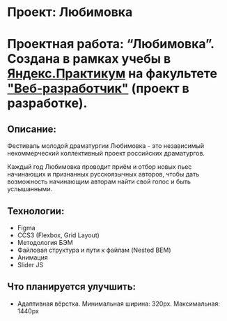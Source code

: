 # Проект: Любимовка
# Проектная работа: “Любимовка”. Создана в рамках учебы в [Яндекс.Практикум](https://practicum.yandex.ru/) на факультете ["Веб-разработчик"](https://practicum.yandex.ru/web/) (проект в разработке).  

## Описание:  
Фестиваль молодой драматургии Любимовка - это независимый некоммерческий коллективный проект российских драматургов.

Каждый год Любимовка проводит приём и отбор новых пьес начинающих и признанных русскоязычных авторов, чтобы дать возможность начинающим авторам  найти свой голос и быть услышанными.

## Технологии:  
* Figma  
* CCS3 (Flexbox, Grid Layout)  
* Методология БЭМ  
* Файловая структура и пути к файлам (Nested BEM)  
* Анимация  
* Slider JS  

## Что планируется улучшить:  
* Адаптивная вёрстка. Минимальная ширина: 320px. Максимальная: 1440px

